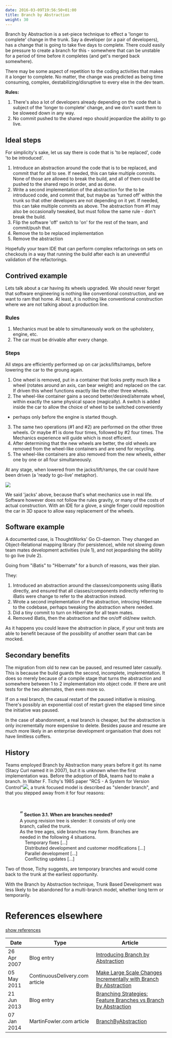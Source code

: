 ```yaml
---
date: 2016-03-09T19:56:50+01:00
title: Branch by Abstraction
weight: 30
---
```


Branch by Abstraction is a set-piece technique to effect a 'longer to complete' change in the trunk. Say a developer
(or a pair of developers), has a change that is going to take five days to complete. There could easily be pressure to
create a branch for this - somewhere that can be unstable for a period of time before it completes (and get's merged
back somewhere).

There may be some aspect of repetition to the coding activities that makes it a longer to complete. No matter, the 
change was predicted as being time consuming, complex, destabilizing/disruptive to every else in the dev team.

**Rules:**
 
1. There's also a lot of developers already depending on 
the code that is subject of the 'longer to complete' change, and we don't want them to be sloweed down in any way.
2. No commit pushed to the shared repo should jeopardize the ability to go live.

## Ideal steps

For simplicity's sake, let us say there is code that is 'to be replaced', code 'to be introduced'.

1. Introduce an abstraction around the code that is to be replaced, and commit that for all to see.  If needed, this 
can take multiple commits. None of those are allowed to break the build, and all of them could be pushed to the shared
repo in order, and as done.
2. Write a second implementation of the abstraction for the to be introduced code, and commit that, but maybe as 
'turned off' within the trunk so that other developers are not depending on it yet. If needed, this can take multiple 
commits as above. The abstraction from #1 may also be occasionally tweaked, but must follow the same rule - don't 
break the build.
3. Flip the software 'off' switch to 'on' for the rest of the team, and commit/push that.
4. Remove the to be replaced implementation
5. Remove the abstraction

Hopefully your team IDE that can perform complex refactorings on sets on checkouts in a way that running the build 
after each is an uneventful validation of the refactorings.

## Contrived example

Lets talk about a car having its wheels upgraded. We should never forget that software engineering is 
nothing like conventional construction, and we want to ram that home. At least, it is nothing like conventional 
construction where we are not talking about a production line.

### Rules

1. Mechanics must be able to simultaneously work on the upholstery, engine, etc.
2. The car must be drivable after every change. 

### Steps

All steps are efficiently performed up on car jacks/lifts/ramps, before lowering the car to the groung again.

1. One wheel is removed, put in a container that looks pretty much like a wheel (rotates around an axis, 
can bear weight) and replaced on the car. If driven this wheel functions exactly like the 
other three wheels.
2. The wheel-like container gains a second better/desired/alternate wheel, within exactly the same 
physical space (magically). A switch is added inside the car to allow the choice of wheel to be switched conveniently 
- perhaps only before the engine is started though.
3. The same two operations (#1 and #2) are performed on the other three wheels. Or maybe #1 is done four times, 
followed by #2 four times. The Mechanics experience will guide which is most efficient.
4. After determining that the new wheels are better, the old wheels are removed from the wheel-like containers
and are send for recycling.
5. The wheel-like containers are also removed from the new wheels, either one by one or all four simultaneously.

At any stage, when lowered from the jacks/lift/ramps, the car could have been driven (a 'ready to go-live' metaphor).

![](/images/cars.png)

We said 'jacks' above, because that's what mechanics use in real life. Software however does not follow the rules 
gravity, or many of the costs of actual construction. With an IDE for a glove, a single finger could reposition 
the car in 3D space to allow easy replacement of the  wheels.

## Software example

A documented case, is ThoughtWorks' Go CI-daemon. They changed an Object-Relational mapping library (for persistence), 
while not slowing down team mates development activities (rule 1), and not jeopardising the ability to go live (rule 2).

Going from "iBatis" to "Hibernate" for a bunch of reasons, was their plan.

They:

1. Introduced an abstraction around the classes/components using iBatis directly, and ensured that all 
classes/components indirectly referring to iBatis were change to refer to the abstraction instead.
2. Wrote a second implementation of the abstraction, introcing Hibernate to the codebase, perhaps tweaking the 
abstraction where needed.
3. Did a tiny commit to turn on Hibernate for all team mates.
4. Removed iBatis, then the abstraction and the on/off old/new switch.

As it happens you could leave the abstraction in place, if your unit tests are able to benefit because of the 
possibility of another seam that can be mocked.

## Secondary benefits

The migration from old to new can be paused, and resumed later casually. This is because the build guards the 
second, incomplete, implementation. It does so merely because of a compile stage that turns the abstraction and somewhere 
between 1 to 2 implementation into object code.  If there are unit tests for the two alternates, then even more so.

If on a real branch, the casual restart of the paused initiative is missing. There's possibly an exponential cost of 
restart given the elapsed time since the initiative was paused. 
 
In the case of abandonment, a real branch is cheaper, but the abstraction is only incrementally more expensive to 
delete. Besides pause and resume are much more likely in an enterprise development organisation that does not have 
limitless coffers.
 
## History
 
Teams employed Branch by Abstraction many years before it got its name (Stacy Curl named it in 2007), but it is 
unknown when the first implementation was. Before the adoption of BbA, teams had to make a branch. In Walter F. Tichy's 1985 paper 
"RCS - A System for Version Control"[![](/images/ext.png)](https://www.gnu.org/software/rcs/tichy-paper.pdf), a trunk 
focused model is described as "slender branch", and that you stepped away from it for four reasons:

<br><div style="padding-left: 45px; padding-right: 45px"/><span style="font-size: 150%">&ldquo;</span>
<b>Section 3.1. When are branches needed?</b><br>
A young revision tree is slender: It consists of only one branch, called the trunk.<br>
As the tree ages, side branches may form. Branches are needed in the following 4 situations.<br>
&nbsp;&nbsp;&nbsp;&nbsp;Temporary fixes [...]<br>
&nbsp;&nbsp;&nbsp;&nbsp;Distributed development and customer modifications [...]<br>
&nbsp;&nbsp;&nbsp;&nbsp;Parallel development [...]<br>
&nbsp;&nbsp;&nbsp;&nbsp;Conflicting updates [...]<br>
</div>
 
Two of those, Tichy suggests, are temporary branches and would come back to the trunk at the earliest opportunity. 
 
With the Branch by Abstraction technique, Trunk Based Development was less likely to be abandoned for a 
multi-branch model, whether long term or temporarily.
 
# References elsewhere

<a id="showHideRefs" href="javascript:toggleRefs();">show references</a>

Date    | Type  | Article
--------|-------|--------
26 Apr 2007 | Blog entry | [Introducing Branch by Abstraction](http://paulhammant.com/blog/branch_by_abstraction.html)
05 May 2011 | ContinuousDelivery.com article | [Make Large Scale Changes Incrementally with Branch By Abstraction](https://continuousdelivery.com/2011/05/make-large-scale-changes-incrementally-with-branch-by-abstraction/)
21 Jun 2013 | Blog entry | [Branching Strategies: Feature Branches vs Branch by Abstraction](http://www.slideshare.net/cb372/branching-strategies)
07 Jan 2014 | MartinFowler.com article | [BranchByAbstraction](https://martinfowler.com/bliki/BranchByAbstraction.html)

